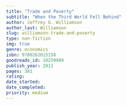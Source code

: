 ```yaml
---
title: "Trade and Poverty"
subtitle: "When the Third World Fell Behind"
author: Jeffrey G. Williamson
author_last: Williamson
slug: williamson-trade-and-poverty
type: non-fiction
img: true
genre: economics
isbn: 9780262015158
goodreads_id: 10259989
publish_year: 2011
pages: 301
rating: 
date_started:
date_completed:
priority: medium
---
```

